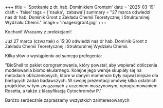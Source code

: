 +++
title = 'Spotkanie z dr. hab. Dominikiem Grontem'
date = '2025-03-19'
draft = 'false'
tags = ['nauka', 'zabawa']
summary = "27 marca odwiedzi nas dr hab. Dominik Gront z Zakładu Chemii Teoretycznej i Strukturalnej Wydziału Chemii."
image = 'images/gront.jpg'
+++

<!-- Tutaj START - cała treść posta -->

Kochani! Wracamy z prelekcjami!

Już 27 marca (czwartek) o 15:30 odwiedzi nas dr hab. Dominik Gront z Zakładu Chemii Teoretycznej i Strukturalnej Wydziału Chemii.

Kilka słów o wystąpieniu od samego prelegenta:

"BioShell to pakiet oprogramowania, który powstał, aby wspierać obliczenia modelowania biomolekularnego. Kolejne jego wersje skupiały się na metodach obliczeniowych, które w danym momencie były najważniejsze dla bieżących zadań badawczych. W swojej prezentacji omówię kilka ostatnich projektów, w tym związanych z uczeniem maszynowym, oprogramowaniem Rosetta, a także z klasyfikacją Cytochromów P." 

Bardzo serdecznie zapraszamy wszystkich zainteresowanych
